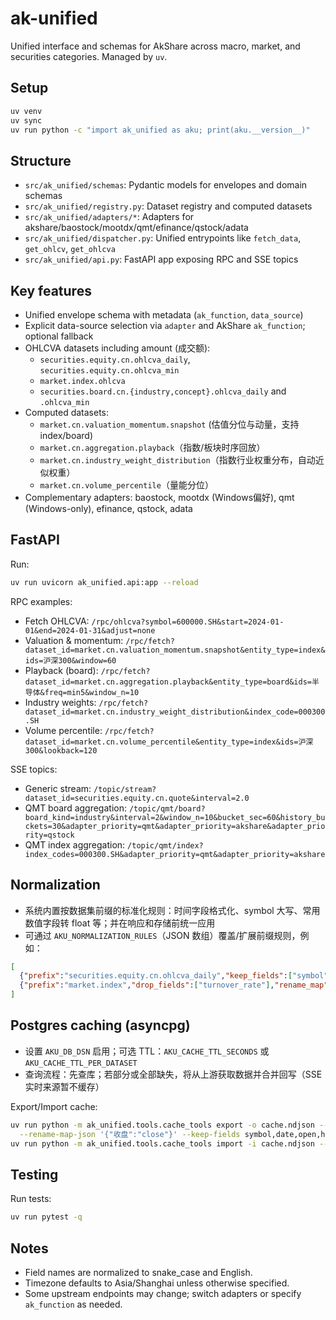 # ak-unified

Unified interface and schemas for AkShare across macro, market, and securities categories. Managed by `uv`.

## Setup
```bash
uv venv
uv sync
uv run python -c "import ak_unified as aku; print(aku.__version__)"
```

## Structure
- `src/ak_unified/schemas`: Pydantic models for envelopes and domain schemas
- `src/ak_unified/registry.py`: Dataset registry and computed datasets
- `src/ak_unified/adapters/*`: Adapters for akshare/baostock/mootdx/qmt/efinance/qstock/adata
- `src/ak_unified/dispatcher.py`: Unified entrypoints like `fetch_data`, `get_ohlcv`, `get_ohlcva`
- `src/ak_unified/api.py`: FastAPI app exposing RPC and SSE topics

## Key features
- Unified envelope schema with metadata (`ak_function`, `data_source`)
- Explicit data-source selection via `adapter` and AkShare `ak_function`; optional fallback
- OHLCVA datasets including amount (成交额):
  - `securities.equity.cn.ohlcva_daily`, `securities.equity.cn.ohlcva_min`
  - `market.index.ohlcva`
  - `securities.board.cn.{industry,concept}.ohlcva_daily` and `.ohlcva_min`
- Computed datasets:
  - `market.cn.valuation_momentum.snapshot` (估值分位与动量，支持 index/board)
  - `market.cn.aggregation.playback`（指数/板块时序回放）
  - `market.cn.industry_weight_distribution`（指数行业权重分布，自动近似权重）
  - `market.cn.volume_percentile`（量能分位）
- Complementary adapters: baostock, mootdx (Windows偏好), qmt (Windows-only), efinance, qstock, adata

## FastAPI
Run:
```bash
uv run uvicorn ak_unified.api:app --reload
```
RPC examples:
- Fetch OHLCVA: `/rpc/ohlcva?symbol=600000.SH&start=2024-01-01&end=2024-01-31&adjust=none`
- Valuation & momentum: `/rpc/fetch?dataset_id=market.cn.valuation_momentum.snapshot&entity_type=index&ids=沪深300&window=60`
- Playback (board): `/rpc/fetch?dataset_id=market.cn.aggregation.playback&entity_type=board&ids=半导体&freq=min5&window_n=10`
- Industry weights: `/rpc/fetch?dataset_id=market.cn.industry_weight_distribution&index_code=000300.SH`
- Volume percentile: `/rpc/fetch?dataset_id=market.cn.volume_percentile&entity_type=index&ids=沪深300&lookback=120`

SSE topics:
- Generic stream: `/topic/stream?dataset_id=securities.equity.cn.quote&interval=2.0`
- QMT board aggregation: `/topic/qmt/board?board_kind=industry&interval=2&window_n=10&bucket_sec=60&history_buckets=30&adapter_priority=qmt&adapter_priority=akshare&adapter_priority=qstock`
- QMT index aggregation: `/topic/qmt/index?index_codes=000300.SH&adapter_priority=qmt&adapter_priority=akshare`

## Normalization
- 系统内置按数据集前缀的标准化规则：时间字段格式化、symbol 大写、常用数值字段转 float 等；并在响应和存储前统一应用
- 可通过 `AKU_NORMALIZATION_RULES`（JSON 数组）覆盖/扩展前缀规则，例如：
```json
[
  {"prefix":"securities.equity.cn.ohlcva_daily","keep_fields":["symbol","date","open","high","low","close","volume","amount"]},
  {"prefix":"market.index","drop_fields":["turnover_rate"],"rename_map":{"收盘":"close"}}
]
```

## Postgres caching (asyncpg)
- 设置 `AKU_DB_DSN` 启用；可选 TTL：`AKU_CACHE_TTL_SECONDS` 或 `AKU_CACHE_TTL_PER_DATASET`
- 查询流程：先查库；若部分或全部缺失，将从上游获取数据并合并回写（SSE 实时来源暂不缓存）

Export/Import cache:
```bash
uv run python -m ak_unified.tools.cache_tools export -o cache.ndjson --dataset-prefix market.index --time-field date --start 2024-01-01 --end 2024-06-30 \
  --rename-map-json '{"收盘":"close"}' --keep-fields symbol,date,open,high,low,close,volume,amount
uv run python -m ak_unified.tools.cache_tools import -i cache.ndjson --drop-fields pct_change,turnover_rate
```

## Testing
Run tests:
```bash
uv run pytest -q
```

## Notes
- Field names are normalized to snake_case and English.
- Timezone defaults to Asia/Shanghai unless otherwise specified.
- Some upstream endpoints may change; switch adapters or specify `ak_function` as needed.